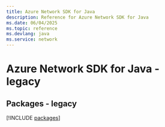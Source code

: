 ```yaml
---
title: Azure Network SDK for Java
description: Reference for Azure Network SDK for Java
ms.date: 06/04/2025
ms.topic: reference
ms.devlang: java
ms.service: network
---
```

# Azure Network SDK for Java - legacy
## Packages - legacy
[!INCLUDE [packages](network-index.md)]